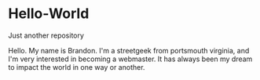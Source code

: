 # Hello-World
Just another repository

Hello.  My name is Brandon.  I'm a streetgeek from portsmouth virginia, and I'm very interested in becoming a webmaster. 
It has always been my dream to impact the world in one way or another. 
